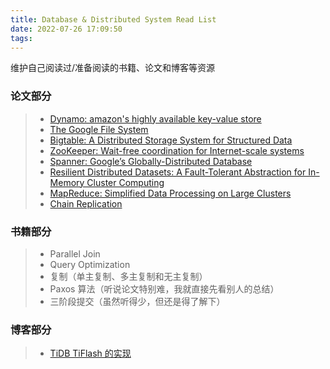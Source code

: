 ```yaml
---
title: Database & Distributed System Read List
date: 2022-07-26 17:09:50
tags:
---
```


维护自己阅读过/准备阅读的书籍、论文和博客等资源

### 论文部分
> * [Dynamo: amazon's highly available key-value store](https://dl.acm.org/doi/10.1145/1323293.1294281)
> * [The Google File System](https://pdos.csail.mit.edu/6.824/papers/gfs.pdf)
> * [Bigtable: A Distributed Storage System for Structured Data](https://dl.acm.org/doi/10.1145/1365815.1365816)
> * [ZooKeeper: Wait-free coordination for Internet-scale systems](https://pdos.csail.mit.edu/6.824/papers/zookeeper.pdf)
> * [Spanner: Google’s Globally-Distributed Database](https://pdos.csail.mit.edu/6.824/papers/spanner.pdf)
> * [Resilient Distributed Datasets: A Fault-Tolerant Abstraction for
In-Memory Cluster Computing
](https://pdos.csail.mit.edu/6.824/papers/zaharia-spark.pdf)
> * [MapReduce: Simplified Data Processing on Large Clusters](https://pdos.csail.mit.edu/6.824/papers/mapreduce.pdf)
> * [Chain Replication](https://pdos.csail.mit.edu/6.824/papers/cr-osdi04.pdf)


### 书籍部分
> * Parallel Join
> * Query Optimization
> * 复制（单主复制、多主复制和无主复制）
> * Paxos 算法（听说论文特别难，我就直接先看别人的总结）
> * 三阶段提交（虽然听得少，但还是得了解下）



### 博客部分
> * [TiDB TiFlash 的实现](https://pingcap.com/zh/blog/tiflash-is-open-sourced)